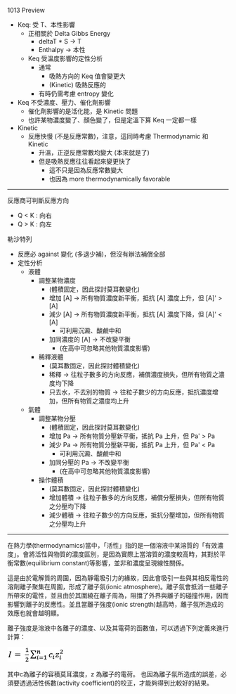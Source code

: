 1013 Preview

- Keq: 受 T、本性影響
    - 正相關於 Delta Gibbs Energy
        - deltaT * S → T
        - Enthalpy → 本性
    - Keq 受溫度影響的定性分析
        - 通常
            - 吸熱方向的 Keq 值會變更大
            - (Kinetic) 吸熱反應的
        - 有時仍需考慮 entropy 變化
- Keq 不受濃度、壓力、催化劑影響
    - 催化劑影響的是活化能，是 Kinetic 問題
    - 也許某物濃度變了、顏色變了，但是定溫下算 Keq 一定都一樣
- Kinetic
    - 反應快慢 (不是反應常數)，注意，這同時考慮 Thermodynamic 和 Kinetic
        - 升溫，正逆反應常數均變大 (本來就是了)
        - 但是吸熱反應往往看起來變更快了
            - 這不只是因為反應常數變大
            - 也因為 more thermodynamically favorable

* * *

反應商可判斷反應方向

- Q < K : 向右
- Q > K : 向左

勒沙特列

- 反應必 against 變化 (多退少補)，但沒有辦法補償全部
- 定性分析
    - 液體
        - 調整某物濃度
            - (體積固定，因此探討莫耳數變化)
            - 增加 [A] → 所有物質濃度新平衡，抵抗 [A] 濃度上升，但 [A]' > [A]
            - 減少 [A] →  所有物質濃度新平衡，抵抗 [A] 濃度下降，但 [A]' < [A]
                - 可利用沉澱、酸鹼中和
            - 加同濃度的 [A] → 不改變平衡
                - (在高中可忽略其他物質濃度影響)
        - 稀釋液體
            - (莫耳數固定，因此探討體積變化)
            - 稀釋 → 往粒子數多的方向反應，補償濃度損失，但所有物質之濃度均下降
            - 只去水，不去別的物質 → 往粒子數少的方向反應，抵抗濃度增加，但所有物質之濃度均上升
    - 氣體
        - 調整某物分壓
            - (體積固定，因此探討莫耳數變化)
            - 增加 Pa → 所有物質分壓新平衡，抵抗 Pa 上升，但 Pa' > Pa
            - 減少 Pa → 所有物質分壓新平衡，抵抗 Pa 上升，但 Pa' < Pa
                - 可利用沉澱、酸鹼中和
            - 加同分壓的 Pa → 不改變平衡
                - (在高中可忽略其他物質濃度影響)
        - 操作體積
            - (莫耳數固定，因此探討體積變化)
            - 增加體積 → 往粒子數多的方向反應，補償分壓損失，但所有物質之分壓均下降
            - 減少體積 → 往粒子數少的方向反應，抵抗分壓增加，但所有物質之分壓均上升

* * *

在熱力學(thermodynamics)當中，「活性」指的是一個溶液中某溶質的「有效濃度」。會將活性與物質的濃度區別，是因為實際上當溶質的濃度較高時，其對於平衡常數(equilibrium constant)等影響，並非和濃度呈現線性關係。

這是由於電解質的周圍，因為靜電吸引力的緣故，因此會吸引一些與其相反電性的溶劑離子聚集在周圍，形成了離子氛(ionic atmosphere)。離子氛會抵消一些離子所帶來的電性，並且由於其圍繞在離子周為，阻擋了外界與離子的碰撞作用，因而影響到離子的反應性。並且當離子強度(ionic strength)越高時，離子氛所造成的效應也就會越明顯。

離子強度是溶液中各離子的濃度、以及其電荷的函數值，可以透過下列定義來進行計算：

![](1013_Preview/ff491743490b4e18fb9435d9ffae5bf4.jpg)

其中c為離子的容積莫耳濃度，z 為離子的電荷。
也因為離子氛所造成的誤差，必須要透過活性係數(activity coefficient)的校正，才能夠得到比較好的結果。
